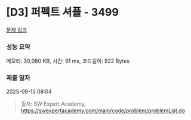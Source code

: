 # [D3] 퍼펙트 셔플 - 3499 

[문제 링크](https://swexpertacademy.com/main/code/problem/problemDetail.do?contestProbId=AWGsRbk6AQIDFAVW) 

### 성능 요약

메모리: 30,080 KB, 시간: 91 ms, 코드길이: 922 Bytes

### 제출 일자

2025-09-15 08:04



> 출처: SW Expert Academy, https://swexpertacademy.com/main/code/problem/problemList.do